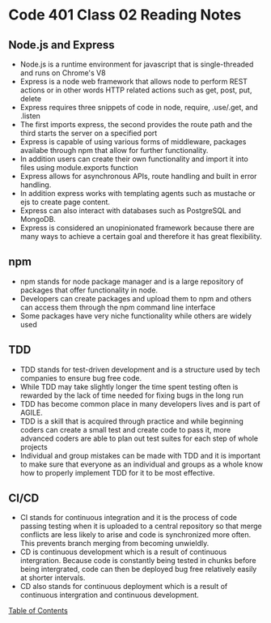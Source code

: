 # Code 401 Class 02 Reading Notes

## Node.js and Express
* Node.js is a runtime environment for javascript that is single-threaded and runs on Chrome's V8
* Express is a node web framework that allows node to perform REST actions or in other words HTTP related actions such as get, post, put, delete
* Express requires three snippets of code in node, require, .use/.get, and .listen
* The first imports express, the second provides the route path and the third starts the server on a specified port
* Express is capable of using various forms of middleware, packages availabe through npm that allow for further functionality.
* In addition users can create their own functionality and import it into files using module.exports function
* Express allows for asynchronous APIs, route handling and built in error handling.
* In addition express works with templating agents such as mustache or ejs to create page content.
* Express can also interact with databases such as PostgreSQL and MongoDB.
* Express is considered an unopinionated framework because there are many ways to achieve a certain goal and therefore it has great flexibility.

## npm
* npm stands for node package manager and is a large repository of packages that offer functionality in node.
* Developers can create packages and upload them to npm and others can access them through the npm command line interface
* Some packages have very niche functionality while others are widely used

## TDD
* TDD stands for test-driven development and is a structure used by tech companies to ensure bug free code.
* While TDD may take slightly longer the time spent testing often is rewarded by the lack of time needed for fixing bugs in the long run
* TDD has become common place in many developers lives and is part of AGILE.
* TDD is a skill that is acquired through practice and while beginning coders can create a small test and create code to pass it, more advanced coders are able to plan out test suites for each step of whole projects
* Individual and group mistakes can be made with TDD and it is important to make sure that everyone as an individual and groups as a whole know how to properly implement TDD for it to be most effective.

## CI/CD
* CI stands for continuous integration and it is the process of code passing testing when it is uploaded to a central repository so that merge conflicts are less likely to arise and code is synchronized more often. This prevents branch merging from becoming unwieldly.
* CD is continuous development which is a result of continuous intergration. Because code is constantly being tested in chunks before being intergrated, code can then be deployed bug free relatively easily at shorter intervals. 
* CD also stands for continuous deployment which is a result of continuous intergration and continuous development. 



[Table of Contents](README.md)